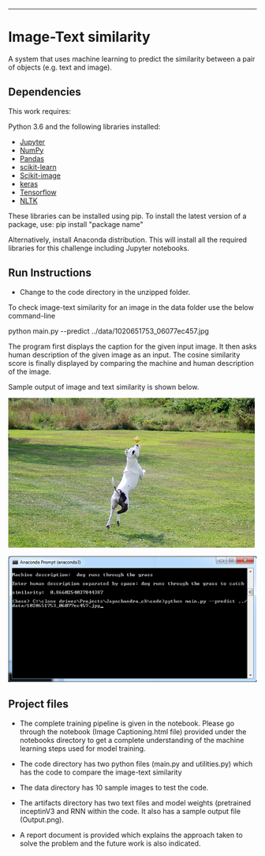 ***


# Image-Text similarity

A system that uses machine learning to predict the similarity between a pair of objects (e.g. text and image). 


## Dependencies

This work requires:

Python 3.6 and the following libraries installed:

* [Jupyter](http://jupyter.org/)
* [NumPy](http://www.numpy.org/)
* [Pandas](http://pandas.pydata.org/)
* [scikit-learn](http://scikit-learn.org/)
* [Scikit-image](https://scikit-image.org/)
* [keras](https://www.tensorflow.org/guide/keras)
* [Tensorflow](https://www.tensorflow.org/)
* [NLTK](https://www.nltk.org/)

These libraries can be installed using pip. To install the latest version of a package, use: pip install "package name"

Alternatively, install Anaconda distribution. This will install all the required libraries for this challenge including Jupyter notebooks. 

## Run Instructions

- Change to the code directory in the unzipped folder. 

To check image-text similarity for an image in the data folder use the below command-line

python main.py --predict ../data/1020651753_06077ec457.jpg

The program first displays the caption for the given input image. It then asks human description of the given image as an input. The cosine similarity score is finally displayed by comparing the machine and human description of the image. 

Sample output of image and text similarity is shown below.

![alt text](./data/1020651753_06077ec457.jpg)

![alt text](./artifacts/Output.png)

## Project files

- The complete training pipeline is given in the notebook. Please go through the notebook (Image Captioning.html file) provided under the notebooks directory to get a complete understanding of the machine learning steps used for model training.

- The code directory has two python files (main.py and utilities.py) which has the code to compare the image-text similarity
- The data directory has 10 sample images to test the code. 
- The artifacts directory has two text files and model weights (pretrained inceptinV3 and RNN within the code. It also has a sample output file (Output.png).
- A report document is provided which explains the approach taken to solve the problem and the future work is also indicated.


